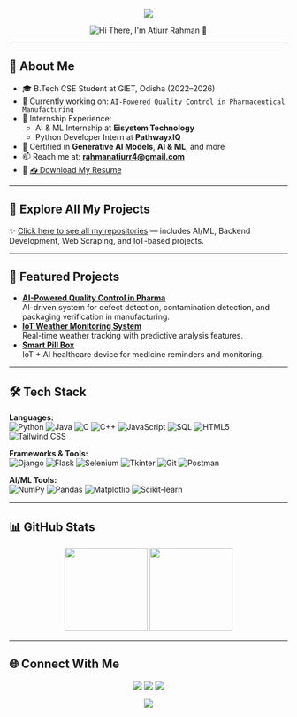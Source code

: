 <!-- Banner -->
 <!-- <p align="center">
  <img src="https://capsule-render.vercel.app/api?type=waving&color=0:ff4b1f,100:1fddff&height=200&section=header&text=Hi%20There,%20I'm%20Atiurr%20Rahman%20👋&fontSize=40&fontColor=ffffff&animation=fadeIn" />
</p>
-->

<!-- Banner -->
 <!-- <p align="center" style="background-color:#0d1117; padding: 30px; border-radius: 10px;">
  <span style="font-size: 40px; color: #ffffff; font-weight: bold;">
    Hi There, I'm Atiurr Rahman 👋
  </span>
</p>
-->

<!-- Animated Gradient Banner -->
  <!-- <p align="center">
  <img src="https://raw.githubusercontent.com/Atiurr07/assets/main/animated-banner.svg" alt="Hi There, I'm Atiurr Rahman 👋" />
</p>
-->


<p align="center">
  <img src="https://capsule-render.vercel.app/api?type=waving&color=0:1fddff,100:ff4b1f&height=200&section=header&text=Hi%20There,%20I'm%20Atiurr%20Rahman%20👋&fontSize=40&fontColor=ffffff&animation=fadeIn" />
</p>

<p align="center">
  <img src="https://raw.githubusercontent.com/Atiurr07/assets/main/animated-banner.svg" alt="Hi There, I'm Atiurr Rahman 👋">
</p>



---

## 🌟 About Me
- 🎓 B.Tech CSE Student at GIET, Odisha (2022–2026)
- 📌 Currently working on: `AI-Powered Quality Control in Pharmaceutical Manufacturing`
- 💼 Internship Experience:
  - AI & ML Internship at **Eisystem Technology**
  - Python Developer Intern at **PathwayxIQ**
- 📜 Certified in **Generative AI Models**, **AI & ML**, and more
- 📫 Reach me at: **rahmanatiurr4@gmail.com**
- 📄 [📥 Download My Resume](https://i.postimg.cc/VkjP6mDj/Atiurr-s-resume25-A.png)

---

## 📂 Explore All My Projects
✨ [Click here to see all my repositories](https://github.com/Atiurr07?tab=repositories) — includes AI/ML, Backend Development, Web Scraping, and IoT-based projects.

---

## 📌 Featured Projects
- **[AI-Powered Quality Control in Pharma](https://github.com/your-repo)**  
  AI-driven system for defect detection, contamination detection, and packaging verification in manufacturing.
- **[IoT Weather Monitoring System](https://github.com/your-repo)**  
  Real-time weather tracking with predictive analysis features.
- **[Smart Pill Box](https://github.com/your-repo)**  
  IoT + AI healthcare device for medicine reminders and monitoring.

---

## 🛠 Tech Stack
**Languages:**  
![Python](https://img.shields.io/badge/Python-3776AB?style=flat&logo=python&logoColor=white)
![Java](https://img.shields.io/badge/Java-007396?style=flat&logo=java&logoColor=white)
![C](https://img.shields.io/badge/C-00599C?style=flat&logo=c&logoColor=white)
![C++](https://img.shields.io/badge/C++-00599C?style=flat&logo=cplusplus&logoColor=white)
![JavaScript](https://img.shields.io/badge/JavaScript-F7DF1E?style=flat&logo=javascript&logoColor=black)
![SQL](https://img.shields.io/badge/SQL-003B57?style=flat&logo=mysql&logoColor=white)
![HTML5](https://img.shields.io/badge/HTML5-E34F26?style=flat&logo=html5&logoColor=white)
![Tailwind CSS](https://img.shields.io/badge/TailwindCSS-38B2AC?style=flat&logo=tailwind-css&logoColor=white)

**Frameworks & Tools:**  
![Django](https://img.shields.io/badge/Django-092E20?style=flat&logo=django&logoColor=white)
![Flask](https://img.shields.io/badge/Flask-000000?style=flat&logo=flask&logoColor=white)
![Selenium](https://img.shields.io/badge/Selenium-43B02A?style=flat&logo=selenium&logoColor=white)
![Tkinter](https://img.shields.io/badge/Tkinter-FF6F00?style=flat)
![Git](https://img.shields.io/badge/Git-F05032?style=flat&logo=git&logoColor=white)
![Postman](https://img.shields.io/badge/Postman-FF6C37?style=flat&logo=postman&logoColor=white)

**AI/ML Tools:**  
![NumPy](https://img.shields.io/badge/NumPy-013243?style=flat&logo=numpy&logoColor=white)
![Pandas](https://img.shields.io/badge/Pandas-150458?style=flat&logo=pandas&logoColor=white)
![Matplotlib](https://img.shields.io/badge/Matplotlib-11557C?style=flat)
![Scikit-learn](https://img.shields.io/badge/Scikit--learn-F7931E?style=flat&logo=scikit-learn&logoColor=white)

---

## 📊 GitHub Stats
<p align="center">
  <img src="https://github-readme-stats.vercel.app/api?username=Atiurr07&show_icons=true&theme=radical" height="150" />
  <img src="https://github-readme-stats.vercel.app/api/top-langs/?username=Atiurr07&layout=compact&theme=radical" height="150" />
</p>

---

## 🌐 Connect With Me
<p align="center">
  <a href="https://linkedin.com/in/atiurr-rahman07"><img src="https://img.shields.io/badge/LinkedIn-blue?logo=linkedin&logoColor=white"></a>
  <a href="mailto:rahmanatiurr4@gmail.com"><img src="https://img.shields.io/badge/Email-D14836?logo=gmail&logoColor=white"></a>
  <a href="https://github.com/Atiurr07"><img src="https://img.shields.io/badge/GitHub-181717?logo=github&logoColor=white"></a>
</p>

<!-- Footer -->
<p align="center">
  <img src="https://capsule-render.vercel.app/api?type=waving&color=0:1fddff,100:ff4b1f&height=120&section=footer"/>
</p>


<!---
Atiurr07/Atiurr07 is a ✨ special ✨ repository because its `README.md` (this file) appears on your GitHub profile.
You can click the Preview link to take a look at your changes.
--->
